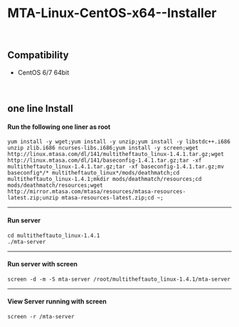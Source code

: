 # MTA-Linux-CentOS-x64--Installer
<br>

Compatibility
----------------
+ CentOS 6/7 64bit

<br/>

one line Install
-----------
#### Run the following one liner as root
```
yum install -y wget;yum install -y unzip;yum install -y libstdc++.i686 unzip zlib.i686 ncurses-libs.i686;yum install -y screen;wget http://linux.mtasa.com/dl/141/multitheftauto_linux-1.4.1.tar.gz;wget http://linux.mtasa.com/dl/141/baseconfig-1.4.1.tar.gz;tar -xf multitheftauto_linux-1.4.1.tar.gz;tar -xf baseconfig-1.4.1.tar.gz;mv baseconfig*/* multitheftauto_linux*/mods/deathmatch;cd multitheftauto_linux-1.4.1;mkdir mods/deathmatch/resources;cd mods/deathmatch/resources;wget http://mirror.mtasa.com/mtasa/resources/mtasa-resources-latest.zip;unzip mtasa-resources-latest.zip;cd ~;
```

-----------
#### Run server
```
cd multitheftauto_linux-1.4.1
./mta-server

```
-----------
#### Run server with screen
```
screen -d -m -S mta-server /root/multitheftauto_linux-1.4.1/mta-server
```
-----------
#### View Server running with screen
```
screen -r /mta-server
```


